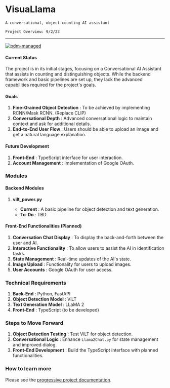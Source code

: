 # VisuaLlama

`A conversational, object-counting AI assistant`

`Project Overview: 9/2/23`

---

[![pdm-managed](https://img.shields.io/badge/pdm-managed-blueviolet)](https://pdm.fming.dev)

#### Current Status

The project is in its initial stages, focusing on a Conversational AI Assistant that assists in counting and distinguishing objects. While the backend framework and basic pipelines are set up, they lack the advanced capabilities required for the project's goals.

#### Goals

1. **Fine-Grained Object Detection** : To be achieved by implementing RCNN/Mask RCNN. (Replace CLIP)
2. **Conversational Depth** : Advanced conversational logic to maintain context and ask for additional details.
3. **End-to-End User Flow** : Users should be able to upload an image and get a natural language explanation.

#### Future Development

1. **Front-End** : TypeScript interface for user interaction.
2. **Account Management** : Implementation of Google OAuth.

### Modules

#### Backend Modules

1. **vilt_power.py**

   * **Current** : A basic pipeline for object detection and text generation.
   * **To-Do** : TBD

#### Front-End Functionalities (Planned)

1. **Conversation Chat Display** : To display the back-and-forth between the user and AI.
2. **Interactive Functionality** : To allow users to assist the AI in identification tasks.
3. **State Management** : Real-time updates of the AI's state.
4. **Image Upload** : Functionality for users to upload images.
5. **User Accounts** : Google OAuth for user access.

### Technical Requirements

1. **Back-End** : Python, FastAPI
2. **Object Detection Model** : ViLT 
3. **Text Generation Model** : LLaMA 2
4. **Front-End** : TypeScript (to be developed)

### Steps to Move Forward

1. **Object Detection Testing** : Test ViLT for object detection.
2. **Conversational Logic** : Enhance `Llama2Chat.py` for state management and improved dialog.
3. **Front-End Development** : Build the TypeScript interface with planned functionalities.

### How to learn more

Please see the [progressive project documentation](documents/).
